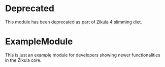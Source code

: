 # Deprecated

This module has been deprecated as part of [Zikula 4 slimming diet](https://github.com/zikula/core/blob/main/ZIKULA-4.0.md).

# ExampleModule

This is just an example module for developers showing newer functionalities in the Zikula core.
